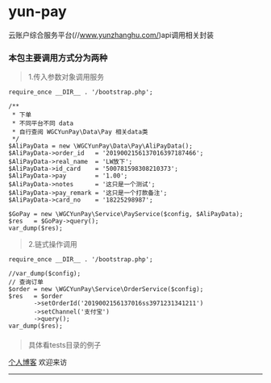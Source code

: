 # yun-pay
云账户综合服务平台(//www.yunzhanghu.com/)api调用相关封装
### 本包主要调用方式分为两种
>1.传入参数对象调用服务
```
require_once __DIR__ . '/bootstrap.php';

/**
 * 下单
 * 不同平台不同 data
 * 自行查阅 WGCYunPay\Data\Pay 相关data类
 */
$AliPayData = new \WGCYunPay\Data\Pay\AliPayData();
$AliPayData->order_id   = '2019002156137016397187466';
$AliPayData->real_name  = 'LW放下';
$AliPayData->id_card    = '500781598308210373';
$AliPayData->pay        = '1.00';
$AliPayData->notes      = '这只是一个测试';
$AliPayData->pay_remark = '这只是一个打款备注';
$AliPayData->card_no    = '18225298987';

$GoPay = new \WGCYunPay\Service\PayService($config, $AliPayData);
$res   = $GoPay->query();
var_dump($res);

```
>2.链式操作调用
```
require_once __DIR__ . '/bootstrap.php';

//var_dump($config);
// 查询订单
$order = new \WGCYunPay\Service\OrderService($config);
$res   = $order
       ->setOrderId('2019002156137016ss3971231341211')
       ->setChannel('支付宝')
       ->query();
var_dump($res);
```
####
>具体看tests目录的例子

[个人博客](http://www.putyy.com)  欢迎来访
***  
